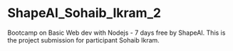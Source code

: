 # ShapeAI_Sohaib_Ikram_2
Bootcamp on Basic Web dev with Nodejs - 7 days free by ShapeAI. This is the project submission for participant Sohaib Ikram.
